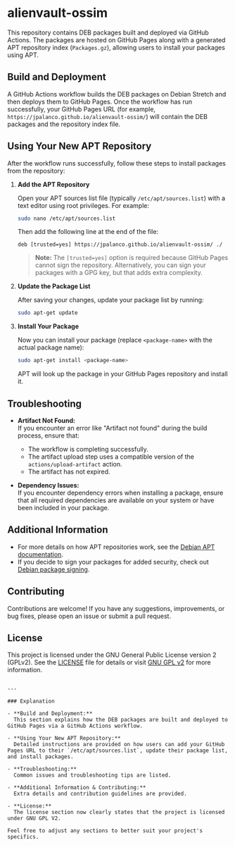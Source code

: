 # alienvault-ossim

This repository contains DEB packages built and deployed via GitHub Actions. The packages are hosted on GitHub Pages along with a generated APT repository index (`Packages.gz`), allowing users to install your packages using APT.

## Build and Deployment

A GitHub Actions workflow builds the DEB packages on Debian Stretch and then deploys them to GitHub Pages. Once the workflow has run successfully, your GitHub Pages URL (for example, `https://jpalanco.github.io/alienvault-ossim/`) will contain the DEB packages and the repository index file.

## Using Your New APT Repository

After the workflow runs successfully, follow these steps to install packages from the repository:

1. **Add the APT Repository**

   Open your APT sources list file (typically `/etc/apt/sources.list`) with a text editor using root privileges. For example:

   ```bash
   sudo nano /etc/apt/sources.list
   ```

   Then add the following line at the end of the file:

   ```plaintext
   deb [trusted=yes] https://jpalanco.github.io/alienvault-ossim/ ./
   ```

   > **Note:** The `[trusted=yes]` option is required because GitHub Pages cannot sign the repository. Alternatively, you can sign your packages with a GPG key, but that adds extra complexity.

2. **Update the Package List**

   After saving your changes, update your package list by running:

   ```bash
   sudo apt-get update
   ```

3. **Install Your Package**

   Now you can install your package (replace `<package-name>` with the actual package name):

   ```bash
   sudo apt-get install <package-name>
   ```

   APT will look up the package in your GitHub Pages repository and install it.

## Troubleshooting

- **Artifact Not Found:**  
  If you encounter an error like "Artifact not found" during the build process, ensure that:
  - The workflow is completing successfully.
  - The artifact upload step uses a compatible version of the `actions/upload-artifact` action.
  - The artifact has not expired.

- **Dependency Issues:**  
  If you encounter dependency errors when installing a package, ensure that all required dependencies are available on your system or have been included in your package.

## Additional Information

- For more details on how APT repositories work, see the [Debian APT documentation](https://wiki.debian.org/Apt).
- If you decide to sign your packages for added security, check out [Debian package signing](https://www.debian.org/doc/manuals/debian-reference/ch05.en.html#_package_signing).

## Contributing

Contributions are welcome! If you have any suggestions, improvements, or bug fixes, please open an issue or submit a pull request.

## License

This project is licensed under the GNU General Public License version 2 (GPLv2). See the [LICENSE](LICENSE) file for details or visit [GNU GPL v2](http://www.gnu.org/licenses/gpl-2.0.html) for more information.
```

---

### Explanation

- **Build and Deployment:**  
  This section explains how the DEB packages are built and deployed to GitHub Pages via a GitHub Actions workflow.

- **Using Your New APT Repository:**  
  Detailed instructions are provided on how users can add your GitHub Pages URL to their `/etc/apt/sources.list`, update their package list, and install packages.

- **Troubleshooting:**  
  Common issues and troubleshooting tips are listed.

- **Additional Information & Contributing:**  
  Extra details and contribution guidelines are provided.

- **License:**  
  The license section now clearly states that the project is licensed under GNU GPL V2.

Feel free to adjust any sections to better suit your project's specifics.
